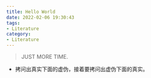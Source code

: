 ```yaml
---
title: Hello World
date: 2022-02-06 19:30:43
tags:
- Literature
category:
- Literature
---
```


> JUST MORE TIME.

- 拷问出真实下面的虚伪，接着要拷问出虚伪下面的真实。
